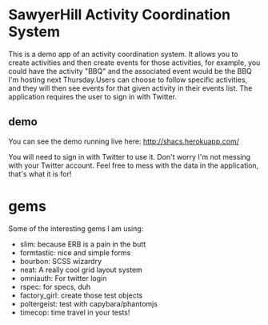 # SawyerHill Activity Coordination System

This is a demo app of an activity coordination system. It allows you to create activities and then create events for those activities, for example, you could have the activity "BBQ" and the associated event would be the BBQ I'm hosting next Thursday.Users can choose to follow specific activities, and they will then see events for that given activity in their events list. The application requires the user to sign in with Twitter.

## demo

You can see the demo running live here: http://shacs.herokuapp.com/

You will need to sign in with Twitter to use it. Don't worry I'm not messing with your Twitter account. Feel free to mess with the data in the application, that's what it is for!

# gems

Some of the interesting gems I am using:

* slim: because ERB is a pain in the butt
* formtastic: nice and simple forms
* bourbon: SCSS wizardry
* neat: A really cool grid layout system
* omniauth: For twitter login
* rspec: for specs, duh
* factory_girl: create those test objects
* poltergeist: test with capybara/phantomjs
* timecop: time travel in your tests!
